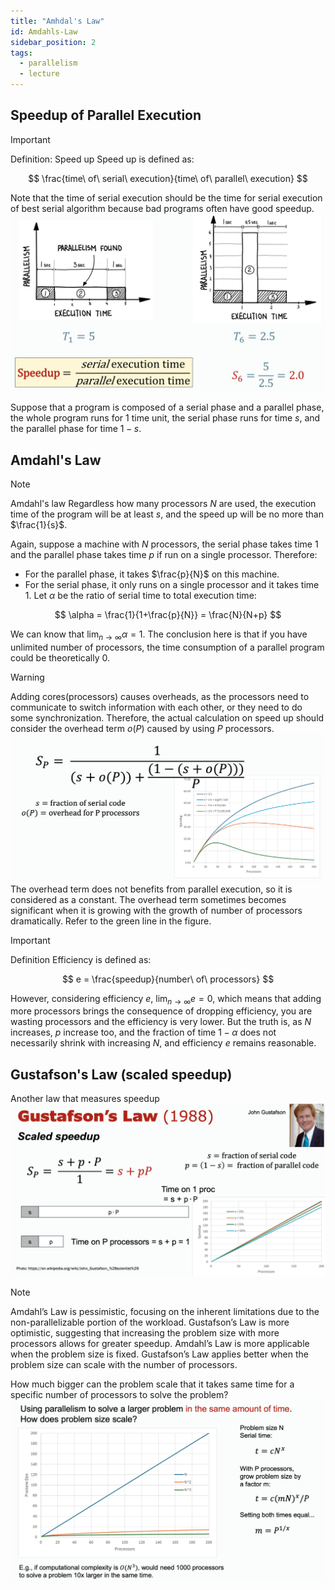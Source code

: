 ```yaml
---
title: "Amhdal's Law"
id: Amdahls-Law
sidebar_position: 2
tags:
  - parallelism
  - lecture
---
```


## Speedup of Parallel Execution

> [!IMPORTANT]
> Definition: Speed up
> Speed up is defined as:
>
> $$
> \frac{time\ of\ serial\ execution}{time\ of\ parallel\ execution}
> $$
>
> Note that the time of serial execution should be the time for serial execution of best serial algorithm because bad programs often have good speedup.
> ![Pasted image 20240819152523](./imgs/Pasted%20image%2020240819152523.png)

Suppose that a program is composed of a serial phase and a parallel phase, the whole program runs for $1$ time unit, the serial phase runs for time $s$, and the parallel phase for time $1-s$.

## Amdahl's Law

> [!NOTE]
> Amdahl's law
> Regardless how many processors $N$ are used, the execution time of the program will be at least $s$, and the speed up will be no more than $\frac{1}{s}$.

Again, suppose a machine with $N$ processors, the serial phase takes time $1$ and the parallel phase takes time $p$ if run on a single processor. Therefore:

- For the parallel phase, it takes $\frac{p}{N}$ on this machine.
- For the serial phase, it only runs on a single processor and it takes time $1$.
  Let $\alpha$ be the ratio of serial time to total execution time:

$$
\alpha = \frac{1}{1+\frac{p}{N}} = \frac{N}{N+p}
$$

We can know that $\lim_{ n \to \infty } \alpha = 1$. The conclusion here is that if you have unlimited number of processors, the time consumption of a parallel program could be theoretically $0$.

> [!WARNING]
> Adding cores(processors) causes overheads, as the processors need to communicate to switch information with each other, or they need to do some synchronization. Therefore, the actual calculation on speed up should consider the overhead term $o(P)$ caused by using $P$ processors.
> ![Pasted image 20240821151610](./imgs/Pasted%20image%2020240821151610.png)
> The overhead term does not benefits from parallel execution, so it is considered as a constant.
> The overhead term sometimes becomes significant when it is growing with the growth of number of processors dramatically. Refer to the green line in the figure.

> [!IMPORTANT]
> Definition
> Efficiency is defined as:
>
> $$
> e = \frac{speedup}{number\ of\ processors}
> $$

However, considering efficiency $e$, $\lim_{ n \to \infty } e = 0$, which means that adding more processors brings the consequence of dropping efficiency, you are wasting processors and the efficiency is very lower.
But the truth is, as $N$ increases, $p$ increase too, and the fraction of time $1-\alpha$ does not necessarily shrink with increasing $N$, and efficiency $e$ remains reasonable.

## Gustafson's Law (scaled speedup)

Another law that measures speedup
![Pasted image 20240820111135](./imgs/Pasted%20image%2020240820111135.png)

> [!NOTE]
> Amdahl’s Law is pessimistic, focusing on the inherent limitations due to the non-parallelizable portion of the workload. Gustafson’s Law is more optimistic, suggesting that increasing the problem size with more processors allows for greater speedup.
> Amdahl’s Law is more applicable when the problem size is fixed. Gustafson’s Law applies better when the problem size can scale with the number of processors.

How much bigger can the problem scale that it takes same time for a specific number of processors to solve the problem?
![Pasted image 20240820111758](./imgs/Pasted%20image%2020240820111758.png)
